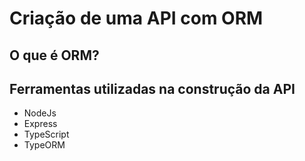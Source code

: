 # Criação de uma API com ORM

## O que é ORM?

## Ferramentas utilizadas na construção da API

- NodeJs
- Express
- TypeScript
- TypeORM